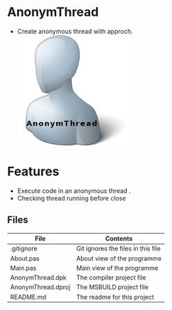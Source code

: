 # AnonymThread
- Create anonymous thread with approch.                   
![](AnonymThread.png) 



# Features  
- Execute code in an anonymous thread .
- Checking thread running before close









## Files

| File | Contents | 
| --- | --- |
| .gitignore | Git ignores the files in this file |
| About.pas | About view of the programme |
| Main.pas | Main view of the programme |
| AnonymThread.dpk | The compiler project file |
| AnonymThread.dproj | The MSBUILD project file |
| README.md | The readme for this project |
